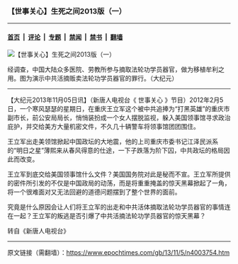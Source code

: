 ### 【世事关心】生死之间2013版（一）

---

#### [首页](../../../..?n4003754) &nbsp;|&nbsp; [评论](../../../../../epoch-comment?n4003754) &nbsp;|&nbsp; [专题](../../../../../epoch-special?n4003754) &nbsp;|&nbsp; [禁闻](../../../../../epoch-news?n4003754) &nbsp;|&nbsp; [禁书](../../../../../books?n4003754) &nbsp;|&nbsp; [翻墙](https://github.com/gfw-breaker/nogfw/blob/master/README.md?n4003754)


<div><img alt="【世事关心】生死之间2013版（一）" class="attachment-djy_600_400 size-djy_600_400 wp-post-image" src="https://i.epochtimes.com/assets/uploads/2013/11/1308260848202378-600x400.jpg"/>
<div class="caption">
 <p>
  经调查，中国大陆众多医院、劳教所参与摘取法轮功学员器官，做为移植牟利之用。图为演示中共活摘贩卖法轮功学员器官的罪行。（大纪元）
 </p>
</div></div><hr/><div class="post_content" id="artbody" itemprop="articleBody">
 <!-- article content begin -->
 <p>
  【大纪元2013年11月05日讯】（新唐人电视台《
  <ok href="https://www.epochtimes.com/gb/tag/%E4%B8%96%E4%BA%8B%E5%85%B3%E5%BF%83.html">
   世事关心
  </ok>
  》节目）2012年2月5日，一个寒风瑟瑟的星期日，在重庆王立军这个被中共追捧为“打黑英雄”的重庆市副市长，前公安局局长，悄悄装扮成一个女人摆脱监视，躲入美国领事馆寻求政治庇护，并交给美方大量机密文件，不久几十辆警车将领事馆团团围住。
 </p>
 <p>
  王立军出走美领馆掀起中国政坛的大地震，他的上司重庆市委书记江泽民派系的“明日之星”薄熙来从春风得意的仕途，一下子跌落为阶下囚，中共政坛的格局因此而改变。
 </p>
 <p>
  王立军到底交给美国领事馆什么文件？美国国务院对此是秘而不宣。王立军所提供的密件所引发的不仅是中国政局的动荡，而是将重重掩盖的惊天黑幕掀起了一角，将一个很难面对又无法回避的道德问题摆到了整个世界的面前。
 </p>
 <p>
  究竟是什么原因会让人们将王立军的出走和中共活体摘取法轮功学员器官的事情连在一起？王立军的叛逃是否引爆了中共活摘法轮功学员器官的惊天黑幕？
 </p>
 <p>
  转自《新唐人电视台》
 </p>
 <p>
 </p>
 <!-- article content end -->
 <div id="below_article_ad">
 </div>
</div>


---

原文链接（需翻墙）：https://www.epochtimes.com/gb/13/11/5/n4003754.htm